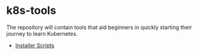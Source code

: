 # k8s-tools
The repository will contain tools that aid beginners in quickly starting their journey to learn Kubernetes.

- [Installer Scripts](/01-installers/)

